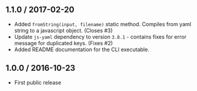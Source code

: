 1.1.0 / 2017-02-20
------------------

- Added `fromString(input, filename)` static method. Compiles from yaml string to a javascript object. (Closes #3)
- Update `js-yaml` dependency to version `3.8.1` - contains fixes for error message for duplicated keys. (Fixes #2)
- Added README documentation for the CLI executable.


1.0.0 / 2016-10-23
------------------

- First public release
